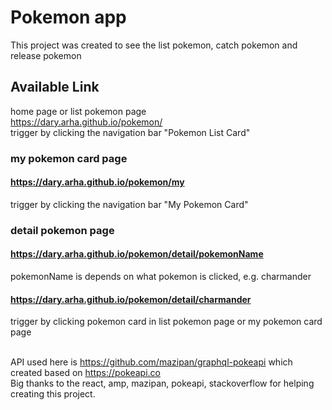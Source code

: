 # Pokemon app

This project was created to see the list pokemon, catch pokemon and release pokemon

## Available Link <br>
home page or list pokemon page <br>
https://dary.arha.github.io/pokemon/ <br>
trigger by clicking the navigation bar "Pokemon List Card" <br>

### my pokemon card page <br>
#### https://dary.arha.github.io/pokemon/my <br>
trigger by clicking the navigation bar "My Pokemon Card" <br>

### detail pokemon page<br>
#### https://dary.arha.github.io/pokemon/detail/pokemonName <br>
pokemonName is depends on what pokemon is clicked, e.g. charmander <br>
#### https://dary.arha.github.io/pokemon/detail/charmander <br>
trigger by clicking pokemon card in list pokemon page or my pokemon card page <br><br>

API used here is https://github.com/mazipan/graphql-pokeapi which created based on https://pokeapi.co <br>
Big thanks to the react, amp, mazipan, pokeapi, stackoverflow for helping creating this project.
